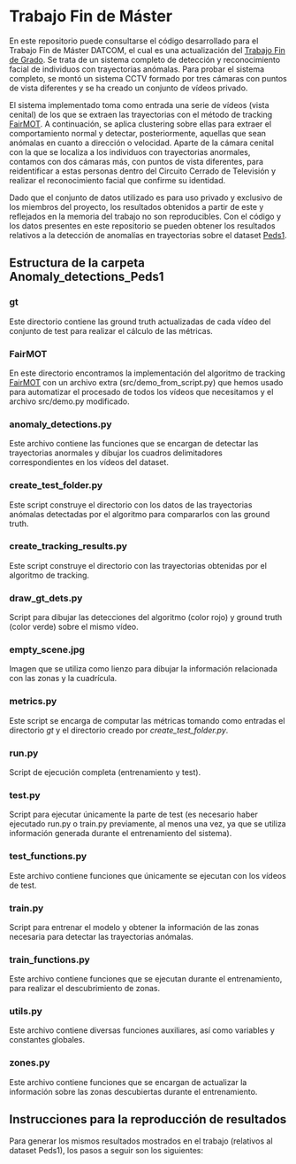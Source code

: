 # Trabajo Fin de Máster

En este repositorio puede consultarse el código desarrollado para el Trabajo Fin de Máster DATCOM, el cual es una actualización del [Trabajo Fin de Grado](https://github.com/laurahernandezm/TFG). Se trata de un sistema completo de detección y reconocimiento facial de individuos con trayectorias anómalas. Para probar el sistema completo, se montó un sistema CCTV formado por tres cámaras con puntos de vista diferentes y se ha creado un conjunto de vídeos privado. 

El sistema implementado toma como entrada una serie de vídeos (vista cenital) de los que se extraen las trayectorias con el método de tracking [FairMOT](https://github.com/ifzhang/FairMOT). A continuación, se aplica clustering sobre ellas para extraer el comportamiento normal y detectar, posteriormente, aquellas que sean anómalas en cuanto a dirección o velocidad. Aparte de la cámara cenital con la que se localiza a los individuos con trayectorias anormales, contamos con dos cámaras más, con puntos de vista diferentes, para reidentificar a estas personas dentro del Circuito Cerrado de Televisión y realizar el reconocimiento facial que confirme su identidad.

Dado que el conjunto de datos utilizado es para uso privado y exclusivo de los miembros del proyecto, los resultados obtenidos a partir de este y reflejados en la memoria del trabajo no son reproducibles. Con el código y los datos presentes en este repositorio se pueden obtener los resultados relativos a la detección de anomalías en trayectorias sobre el dataset [Peds1](https://drive.google.com/file/d/1l1XBHSr_XLlmGJRs_UrvZ0ExcGDDjzKI/view?usp=sharing).

## Estructura de la carpeta Anomaly_detections_Peds1

### gt

Este directorio contiene las ground truth actualizadas de cada vídeo del conjunto de test para realizar el cálculo de las métricas.

### FairMOT

En este directorio encontramos la implementación del algoritmo de tracking [FairMOT](https://github.com/ifzhang/FairMOT) con un archivo extra (src/demo_from_script.py) que hemos usado para automatizar el procesado de todos los vídeos que necesitamos y el archivo src/demo.py modificado.

### anomaly_detections.py

Este archivo contiene las funciones que se encargan de detectar las trayectorias anormales y dibujar los cuadros delimitadores correspondientes en los vídeos del dataset.

### create_test_folder.py

Este script construye el directorio con los datos de las trayectorias anómalas detectadas por el algoritmo para compararlos con las ground truth.

### create_tracking_results.py

Este script construye el directorio con las trayectorias obtenidas por el algoritmo de tracking.

### draw_gt_dets.py

Script para dibujar las detecciones del algoritmo (color rojo) y ground truth (color verde) sobre el mismo vídeo.

### empty_scene.jpg

Imagen que se utiliza como lienzo para dibujar la información relacionada con las zonas y la cuadrícula.

### metrics.py

Este script se encarga de computar las métricas tomando como entradas el directorio _gt_ y el directorio creado por _create_test_folder.py_.

### run.py

Script de ejecución completa (entrenamiento y test).

### test.py

Script para ejecutar únicamente la parte de test (es necesario haber ejecutado run.py o train.py previamente, al menos una vez, ya que se utiliza información generada durante el entrenamiento del sistema).

### test_functions.py

Este archivo contiene funciones que únicamente se ejecutan con los vídeos de test.

### train.py

Script para entrenar el modelo y obtener la información de las zonas necesaria para detectar las trayectorias anómalas.

### train_functions.py

Este archivo contiene funciones que se ejecutan durante el entrenamiento, para realizar el descubrimiento de zonas.

### utils.py

Este archivo contiene diversas funciones auxiliares, así como variables y constantes globales.

### zones.py

Este archivo contiene funciones que se encargan de actualizar la información sobre las zonas descubiertas durante el entrenamiento.

## Instrucciones para la reproducción de resultados

Para generar los mismos resultados mostrados en el trabajo (relativos al dataset Peds1), los pasos a seguir son los siguientes:
